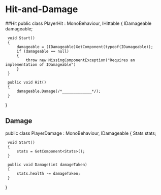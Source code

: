 # Hit-and-Damage
##Hit
public class PlayerHit : MonoBehaviour, IHittable
 {
     IDamageable damageable;
     
     void Start()
     {
         damageable = (IDamageable)GetComponent(typeof(IDamageable));
         if (damageable == null)
         {
             throw new MissingComponentException("Requires an implementation of IDamageable")
         }
     }
     
     public void Hit()
     {
         damageable.Damage(/*_____________*/);
     }
 }
 ## Damage
 public class PlayerDamage : MonoBehaviour, IDamageable
 {
     Stats stats;
     
     void Start()
     {
         stats = GetComponent<Stats>();
     }
     
     public void Damage(int damageTaken)
     {
         stats.health -= damageTaken;
     }
 }
